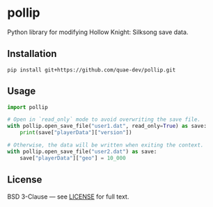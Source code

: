 # pollip

Python library for modifying Hollow Knight: Silksong save data.

## Installation

```shell
pip install git+https://github.com/quae-dev/pollip.git
```

## Usage

```python
import pollip

# Open in `read_only` mode to avoid overwriting the save file.
with pollip.open_save_file("user1.dat", read_only=True) as save:
    print(save["playerData"]["version"])

# Otherwise, the data will be written when exiting the context.
with pollip.open_save_file("user2.dat") as save:
    save["playerData"]["geo"] = 10_000
```

## License

BSD 3-Clause — see [LICENSE] for full text.

<!-- Links -->

[LICENSE]: https://github.com/quae-dev/pollip/blob/main/LICENSE
